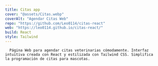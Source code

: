 ```yaml
---
title: Citas app
cover: "@assets/Citas.webp"
coverAlt: "Agendar Citas Web"
repo: "https://github.com/Leo0114/citas-react"
web: "https://leo0114.github.io/citas-react/"
build: React
style: Tailwind
---
```


      Página Web para agendar citas veterinarias cómodamente. Interfaz intuitiva creada con React y estilizada con Tailwind CSS. Simplifica la programación de citas para mascotas.
